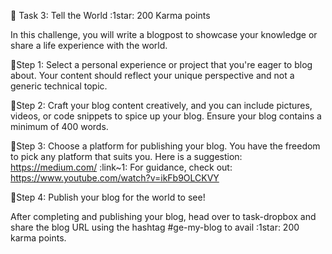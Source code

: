 🔖 Task 3: Tell the World :1star: 200 Karma points

In this challenge, you will write a blogpost to showcase your knowledge or share a life experience with the world. 

📌Step 1: Select a personal experience or project that you're eager to blog about. Your content should reflect your unique perspective and not a generic technical topic. 

📌Step 2: Craft your blog content creatively, and you can include pictures, videos, or code snippets to spice up your blog. Ensure your blog contains a minimum of 400 words.

📌Step 3: Choose a platform for publishing your blog. You have the freedom to pick any platform that suits you. 
Here is a suggestion: https://medium.com/
:link~1: For guidance, check out: https://www.youtube.com/watch?v=ikFb9OLCKVY

📌Step 4: Publish your blog for the world to see! 

After completing and publishing your blog, head over to ⁠task-dropbox and share the blog URL using the hashtag #ge-my-blog to avail :1star: 200 karma points.